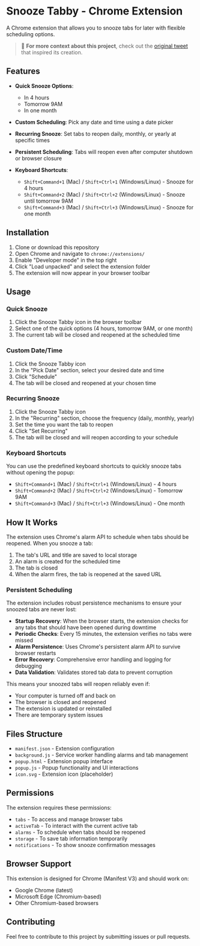 # Snooze Tabby - Chrome Extension

A Chrome extension that allows you to snooze tabs for later with flexible scheduling options.

> 📢 **For more context about this project**, check out the
> [original tweet](https://x.com/ksaitor/status/1944997383441731953) that inspired its creation.

## Features

- **Quick Snooze Options**:

  - In 4 hours
  - Tomorrow 9AM
  - In one month

- **Custom Scheduling**: Pick any date and time using a date picker
- **Recurring Snooze**: Set tabs to reopen daily, monthly, or yearly at specific times
- **Persistent Scheduling**: Tabs will reopen even after computer shutdown or browser closure
- **Keyboard Shortcuts**:
  - `Shift+Command+1` (Mac) / `Shift+Ctrl+1` (Windows/Linux) - Snooze for 4 hours
  - `Shift+Command+2` (Mac) / `Shift+Ctrl+2` (Windows/Linux) - Snooze until tomorrow 9AM
  - `Shift+Command+3` (Mac) / `Shift+Ctrl+3` (Windows/Linux) - Snooze for one month

## Installation

1. Clone or download this repository
2. Open Chrome and navigate to `chrome://extensions/`
3. Enable "Developer mode" in the top right
4. Click "Load unpacked" and select the extension folder
5. The extension will now appear in your browser toolbar

## Usage

### Quick Snooze

1. Click the Snooze Tabby icon in the browser toolbar
2. Select one of the quick options (4 hours, tomorrow 9AM, or one month)
3. The current tab will be closed and reopened at the scheduled time

### Custom Date/Time

1. Click the Snooze Tabby icon
2. In the "Pick Date" section, select your desired date and time
3. Click "Schedule"
4. The tab will be closed and reopened at your chosen time

### Recurring Snooze

1. Click the Snooze Tabby icon
2. In the "Recurring" section, choose the frequency (daily, monthly, yearly)
3. Set the time you want the tab to reopen
4. Click "Set Recurring"
5. The tab will be closed and will reopen according to your schedule

### Keyboard Shortcuts

You can use the predefined keyboard shortcuts to quickly snooze tabs without opening the popup:

- `Shift+Command+1` (Mac) / `Shift+Ctrl+1` (Windows/Linux) - 4 hours
- `Shift+Command+2` (Mac) / `Shift+Ctrl+2` (Windows/Linux) - Tomorrow 9AM
- `Shift+Command+3` (Mac) / `Shift+Ctrl+3` (Windows/Linux) - One month

## How It Works

The extension uses Chrome's alarm API to schedule when tabs should be reopened. When you snooze a tab:

1. The tab's URL and title are saved to local storage
2. An alarm is created for the scheduled time
3. The tab is closed
4. When the alarm fires, the tab is reopened at the saved URL

### Persistent Scheduling

The extension includes robust persistence mechanisms to ensure your snoozed tabs are never lost:

- **Startup Recovery**: When the browser starts, the extension checks for any tabs that should have been opened during
  downtime
- **Periodic Checks**: Every 15 minutes, the extension verifies no tabs were missed
- **Alarm Persistence**: Uses Chrome's persistent alarm API to survive browser restarts
- **Error Recovery**: Comprehensive error handling and logging for debugging
- **Data Validation**: Validates stored tab data to prevent corruption

This means your snoozed tabs will reopen reliably even if:

- Your computer is turned off and back on
- The browser is closed and reopened
- The extension is updated or reinstalled
- There are temporary system issues

## Files Structure

- `manifest.json` - Extension configuration
- `background.js` - Service worker handling alarms and tab management
- `popup.html` - Extension popup interface
- `popup.js` - Popup functionality and UI interactions
- `icon.svg` - Extension icon (placeholder)

## Permissions

The extension requires these permissions:

- `tabs` - To access and manage browser tabs
- `activeTab` - To interact with the current active tab
- `alarms` - To schedule when tabs should be reopened
- `storage` - To save tab information temporarily
- `notifications` - To show snooze confirmation messages

## Browser Support

This extension is designed for Chrome (Manifest V3) and should work on:

- Google Chrome (latest)
- Microsoft Edge (Chromium-based)
- Other Chromium-based browsers

## Contributing

Feel free to contribute to this project by submitting issues or pull requests.
